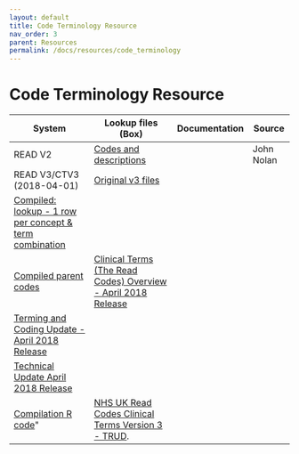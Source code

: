 ```yaml
---
layout: default
title: Code Terminology Resource
nav_order: 3
parent: Resources
permalink: /docs/resources/code_terminology
---
```


# Code Terminology Resource


| System | Lookup files (Box) | Documentation | Source |
| --- | --- | --- | --- |
| READ V2 | [Codes and descriptions](https://hdruk.app.box.com/folder/180333787939) |  | John Nolan |
| READ V3/CTV3 (2018-04-01) | [Original v3 files](https://hdruk.app.box.com/folder/176836413615) |
| [Compiled: lookup -  1 row per concept & term combination](https://hdruk.app.box.com/file/1059736906262) |
| [Compiled parent codes](https://hdruk.app.box.com/file/1059710246796) | [Clinical Terms (The Read Codes) Overview - April 2018 Release](https://hdruk.app.box.com/file/1037479195645) |
| [Terming and Coding Update - April 2018 Release](https://hdruk.app.box.com/file/1037489251919) |
| [Technical Update April 2018 Release](https://hdruk.app.box.com/file/1037482221795) |
| [Compilation R code](https://hdruk.app.box.com/file/1059734265976)" | <a href="https://isd.digital.nhs.uk/trud/users/guest/filters/0/categories/9/items/19/releases" target="_blank">NHS UK Read Codes Clinical Terms Version 3 - TRUD</a>. |

